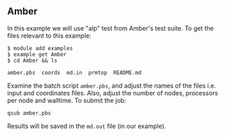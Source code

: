 
## Amber

In this example we will use "alp" test from Amber's test suite.
To get the files relevant to this example:

~~~
$ module add examples
$ example get Amber
$ cd Amber && ls

amber.pbs  coords  md.in  prmtop  README.md
~~~

Examine the batch script `amber.pbs`, and adjust
the names of the files i.e. input and coordinates files.
Also, adjust the number of nodes, processors per node and walltime.
To submit the job:

~~~
qsub amber.pbs 
~~~

Results will be saved in the `md.out` file (in our example).
